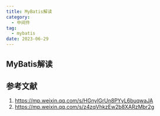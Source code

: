 ```yaml
---
title: MyBatis解读
category:
  - 中间件
tag:
  - mybatis
date: 2023-06-29
---
```


## MyBatis解读


## 参考文献
1. https://mp.weixin.qq.com/s/HGnylGrUn8PYyL6buqwaJA
2. https://mp.weixin.qq.com/s/z4zqVhkzEw2b8XARzMbr2g